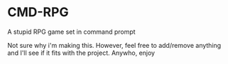 # CMD-RPG
A stupid RPG game set in command prompt

Not sure why i'm making this. However, feel free to add/remove anything and I'll see if it fits with the project. Anywho, enjoy
